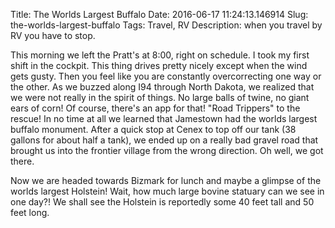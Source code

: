 Title: The Worlds Largest Buffalo
Date: 2016-06-17 11:24:13.146914
Slug: the-worlds-largest-buffalo
Tags: Travel, RV
Description: when you travel by RV you have to stop.

This morning we left the Pratt's at 8:00, right on schedule.  I took my first shift in the cockpit.  This thing drives pretty nicely except when the wind gets gusty.  Then you feel like you are constantly overcorrecting one way or the other.  As we buzzed along I94 through North Dakota, we realized that we were not really in the spirit of things.  No large balls of twine, no giant ears of corn!  Of course, there's an app for that!  "Road Trippers" to the rescue!  In no time at all we learned that Jamestown had the worlds largest buffalo monument.  After a quick stop at Cenex to top off our tank (38 gallons for about half a tank),  we ended up on a really bad gravel road that brought us into the frontier village from the wrong direction.   Oh well, we got there.

Now we are headed towards Bizmark for lunch and maybe a glimpse of the worlds largest Holstein!  Wait, how much large bovine statuary can we see in one day?!  We shall see the Holstein is reportedly some 40 feet tall and 50 feet long.



